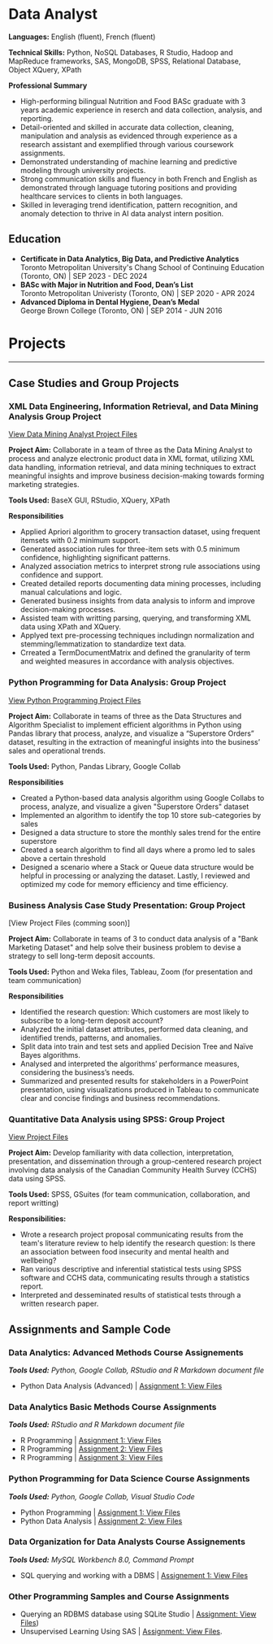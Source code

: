 # Data Analyst

**Languages:** English (fluent), French (fluent) <br />

**Technical Skills:** Python, NoSQL Databases, R Studio, Hadoop and MapReduce frameworks, SAS, MongoDB, SPSS, Relational Database, Object  XQuery, XPath  

**Professional Summary**
- High-performing bilingual Nutrition and Food BASc graduate with 3 years academic experience in reserch and data collection, analysis, and reporting.
- Detail-oriented and skilled in accurate data collection, cleaning, manipulation and analysis as evidenced through experience as a research assistant and exemplified through various coursework assignments.
- Demonstrated understanding of machine learning and predictive modeling through university projects.
- Strong communication skills and fluency in both French and English as demonstrated through language tutoring positions and providing healthcare services to clients in both languages.
- Skilled in leveraging trend identification, pattern recognition, and anomaly detection to thrive in AI data analyst intern position.

## Education
- **Certificate in Data Analytics, Big Data, and Predictive Analytics** <br />
  Toronto Metropolitan University's Chang School of Continuing Education (Toronto, ON) | SEP 2023 - DEC 2024 <br />
- **BASc with Major in Nutrition and Food, Dean’s List** <br />
  Toronto Metropolitan Univeristy (Toronto, ON) | SEP 2020 - APR 2024 <br />
- **Advanced Diploma in Dental Hygiene, Dean’s Medal** <br />
  George Brown College (Toronto, ON) | SEP 2014 - JUN 2016 <br />

# Projects
---
## Case Studies and Group Projects

### XML Data Engineering, Information Retrieval, and Data Mining Analysis Group Project 
[View Data Mining Analyst Project Files](https://github.com/stephbois/stephbois.github.io/tree/main/assets/projects/XML%20Data%20Engineering%2C%20Information%20Retrieval%2C%20and%20Data%20Mining%20Analysis%20Group%20Project) <br />

**Project Aim:** Collaborate in a team of three as the Data Mining Analyst to process and analyze electronic product data in XML format, utilizing XML data handling, information retrieval, and data mining techniques to extract meaningful insights and improve business decision-making towards forming marketing strategies. <br /> 

**Tools Used:** BaseX GUI, RStudio, XQuery, XPath <br />

**Responsibilities**
- Applied Apriori algorithm to grocery transaction dataset, using frequent itemsets with 0.2 minimum support.
- Generated association rules for three-item sets with 0.5 minimum confidence, highlighting significant patterns.
- Analyzed association metrics to interpret strong rule associations using confidence and support.
- Created detailed reports documenting data mining processes, including manual calculations and logic.
- Generated business insights from data analysis to inform and improve decision-making processes.
- Assisted team with writting parsing, querying, and transforming XML data using XPath and XQuery.
- Applyed text pre-processing techniques includingn normalization and stemming/lemmatization to standardize text data.
- Crreated a TermDocumentMatrix and defined the granularity of term and weighted measures in accordance with analysis objectives.


### Python Programming for Data Analysis: Group Project 
[View Python Programming Project Files](https://github.com/stephbois/stephbois.github.io/tree/main/assets/projects/Python%20Programming%20for%20Data%20Analysis%20Group%20Project) <br />

**Project Aim:** Collaborate in teams of three as the Data Structures and Algorithm Specialist to implement efficient algorithms in Python using Pandas library that process, analyze, and visualize a “Superstore Orders” dataset, resulting in the extraction of meaningful insights into the business’ sales and operational trends. <br /> 

**Tools Used:** Python, Pandas Library, Google Collab <br />

**Responsibilities**
- Created a Python-based data analysis algorithm using Google Collabs to process, analyze, and visualize a given "Superstore Orders" dataset
- Implemented an algorithm to identify the top 10 store sub-categories by sales
- Designed a data structure to store the monthly sales trend for the entire superstore
- Created a search algorithm to find all days where a promo led to sales above a certain threshold
- Designed a scenario where a Stack or Queue data structure would be helpful in processing or analyzing the dataset. Lastly, I reviewed and optimized my code for memory efficiency and time efficiency. 

### Business Analysis Case Study Presentation: Group Project 
[View Project Files (comming soon)] <br />

**Project Aim:** Collaborate in teams of 3 to conduct data analysis of a "Bank Marketing Dataset" and help solve their business problem to devise a strategy to sell long-term deposit accounts.  <br />

**Tools Used:** Python and Weka files, Tableau, Zoom (for presentation and team communication) <br />

**Responsibilities**
- Identified the research question: Which customers are most likely to subscribe to a long-term deposit account?
- Analyzed the initial dataset attributes, performed data cleaning, and identified trends, patterns, and anomalies.
- Split data into train and test sets and applied Decision Tree and Naïve Bayes algorithms.
- Analysed and interpreted the algorithms’ performance measures, considering the business’s needs.
- Summarized and presented results for stakeholders in a PowerPoint presentation, using visualizations produced in Tableau to communicate clear and concise findings and business recommendations. 

### Quantitative Data Analysis using SPSS: Group Project
[View Project Files](https://github.com/stephbois/stephbois.github.io/tree/main/assets/projects/spss) <br />

**Project Aim:** Develop familiarity with data collection, interpretation, presentation, and dissemination through a group-centered research project involving data analysis of the Canadian Community Health Survey (CCHS) data using SPSS. <br />

**Tools Used:** SPSS, GSuites (for team communication, collaboration, and report writting) <br />

**Responsibilities:**
- Wrote a research project proposal communicating results from the team's literature review to help identify the research question: Is there an association between food insecurity and mental health and wellbeing? 
- Ran various descriptive and inferential statistical tests using SPSS software and CCHS data, communicating results through a statistics report.
- Interpreted and desseminated results of statistical tests through a written research paper.

## Assignments and Sample Code
### Data Analytics: Advanced Methods Course Assignements
***Tools Used:*** *Python, Google Collab, RStudio and R Markdown document file* <br />
- Python Data Analysis (Advanced) | [Assignment 1: View Files]() <br />

### Data Analytics Basic Methods Course Assignments
***Tools Used:*** *RStudio and R Markdown document file* <br />
- R Programming | [Assignment 1: View Files](https://github.com/stephbois/stephbois.github.io/tree/main/assets/projects/r_programming/assignment_1) <br />
- R Programming | [Assignment 2: View Files](https://github.com/stephbois/stephbois.github.io/tree/main/assets/projects/r_programming/assignment_2) <br />
- R Programming | [Assignment 3: View Files](https://github.com/stephbois/stephbois.github.io/tree/main/assets/projects/r_programming/assignment_3) <br />

### Python Programming for Data Science Course Assignments 
***Tools Used:*** *Python, Google Collab, Visual Studio Code* <br />
- Python Programming | [Assignment 1: View Files](https://github.com/stephbois/stephbois.github.io/tree/main/assets/projects/python/assignment_1) <br />
- Python Data Analysis | [Assignment 2: View Files](https://github.com/stephbois/stephbois.github.io/tree/main/assets/projects/python/assignment_2) <br />

### Data Organization for Data Analysts Course Assignements
***Tools Used:*** *MySQL Workbench 8.0, Command Prompt* <br />
- SQL querying and working with a DBMS | [Assignement 1: View Files]()

### Other Programming Samples and Course Assignments 
- Querying an RDBMS database using SQLite Studio | [Assignment: View Files](https://github.com/stephbois/stephbois.github.io/tree/main/assets/projects/SQLite_Studio))  <br />
- Unsupervised Learning Using SAS | [Assignment: View Files](https://github.com/stephbois/stephbois.github.io/tree/main/assets/projects/SAS). <br /> 

